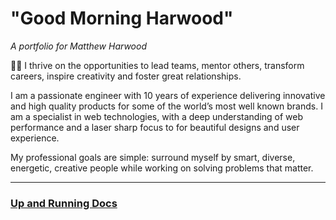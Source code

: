 # "Good Morning Harwood" 
_A portfolio for Matthew Harwood_ 


👋🏻 I thrive on the opportunities to lead teams, mentor others, transform careers, inspire creativity and foster great relationships.

I am a passionate engineer with 10 years of experience delivering innovative and high quality products for some of the world’s most well known brands. I am a specialist in web technologies, with a deep understanding of web performance and a laser sharp focus to for beautiful designs and user experience.

My professional goals are simple: surround myself by smart, diverse, energetic, creative people while working on solving problems that matter.

---

### [Up and Running Docs](QWIK.md)